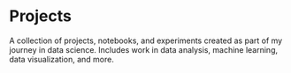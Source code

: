 # Projects
A collection of projects, notebooks, and experiments created as part of my journey in data science. Includes work in data analysis, machine learning, data visualization, and more.
